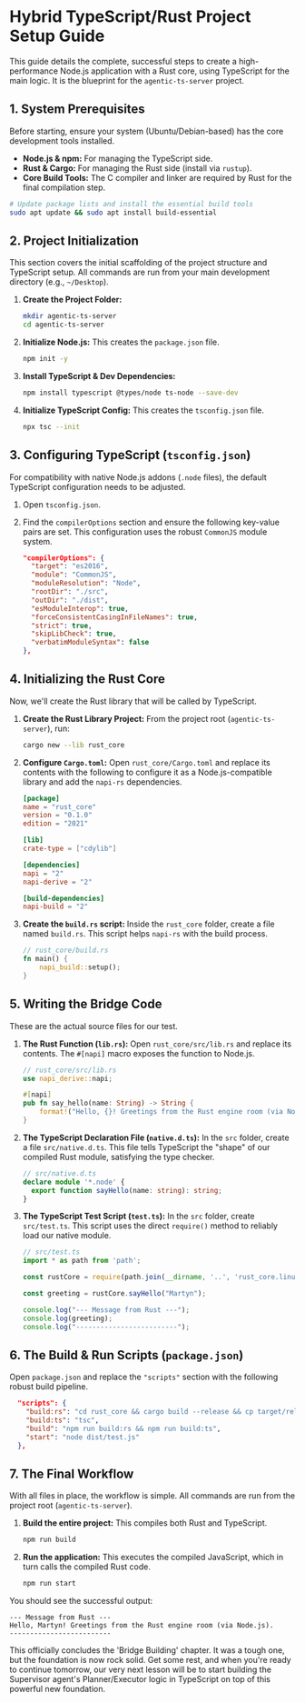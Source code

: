 # Hybrid TypeScript/Rust Project Setup Guide

This guide details the complete, successful steps to create a high-performance Node.js application with a Rust core, using TypeScript for the main logic. It is the blueprint for the `agentic-ts-server` project.

## 1. System Prerequisites

Before starting, ensure your system (Ubuntu/Debian-based) has the core development tools installed.

- **Node.js & npm:** For managing the TypeScript side.
- **Rust & Cargo:** For managing the Rust side (install via `rustup`).
- **Core Build Tools:** The C compiler and linker are required by Rust for the final compilation step.

```bash
# Update package lists and install the essential build tools
sudo apt update && sudo apt install build-essential
```

## 2. Project Initialization

This section covers the initial scaffolding of the project structure and TypeScript setup. All commands are run from your main development directory (e.g., `~/Desktop`).

1. **Create the Project Folder:**

   ```bash
   mkdir agentic-ts-server
   cd agentic-ts-server
   ```
2. **Initialize Node.js:** This creates the `package.json` file.

   ```bash
   npm init -y
   ```
3. **Install TypeScript & Dev Dependencies:**

   ```bash
   npm install typescript @types/node ts-node --save-dev
   ```
4. **Initialize TypeScript Config:** This creates the `tsconfig.json` file.

   ```bash
   npx tsc --init
   ```

## 3. Configuring TypeScript (`tsconfig.json`)

For compatibility with native Node.js addons (`.node` files), the default TypeScript configuration needs to be adjusted.

1. Open `tsconfig.json`.
2. Find the `compilerOptions` section and ensure the following key-value pairs are set. This configuration uses the robust `CommonJS` module system.

   ```json
   "compilerOptions": {
     "target": "es2016",
     "module": "CommonJS",
     "moduleResolution": "Node",
     "rootDir": "./src",
     "outDir": "./dist",
     "esModuleInterop": true,
     "forceConsistentCasingInFileNames": true,
     "strict": true,
     "skipLibCheck": true,
     "verbatimModuleSyntax": false
   },
   ```

## 4. Initializing the Rust Core

Now, we'll create the Rust library that will be called by TypeScript.

1. **Create the Rust Library Project:** From the project root (`agentic-ts-server`), run:

   ```bash
   cargo new --lib rust_core
   ```
2. **Configure `Cargo.toml`:** Open `rust_core/Cargo.toml` and replace its contents with the following to configure it as a Node.js-compatible library and add the `napi-rs` dependencies.

   ```toml
   [package]
   name = "rust_core"
   version = "0.1.0"
   edition = "2021"

   [lib]
   crate-type = ["cdylib"]

   [dependencies]
   napi = "2"
   napi-derive = "2"

   [build-dependencies]
   napi-build = "2"
   ```
3. **Create the `build.rs` script:** Inside the `rust_core` folder, create a file named `build.rs`. This script helps `napi-rs` with the build process.

   ```rust
   // rust_core/build.rs
   fn main() {
       napi_build::setup();
   }
   ```

## 5. Writing the Bridge Code

These are the actual source files for our test.

1. **The Rust Function (`lib.rs`):** Open `rust_core/src/lib.rs` and replace its contents. The `#[napi]` macro exposes the function to Node.js.

   ```rust
   // rust_core/src/lib.rs
   use napi_derive::napi;

   #[napi]
   pub fn say_hello(name: String) -> String {
       format!("Hello, {}! Greetings from the Rust engine room (via Node.js).", name)
   }
   ```
2. **The TypeScript Declaration File (`native.d.ts`):** In the `src` folder, create a file `src/native.d.ts`. This file tells TypeScript the "shape" of our compiled Rust module, satisfying the type checker.

   ```typescript
   // src/native.d.ts
   declare module '*.node' {
     export function sayHello(name: string): string;
   }
   ```
3. **The TypeScript Test Script (`test.ts`):** In the `src` folder, create `src/test.ts`. This script uses the direct `require()` method to reliably load our native module.

   ```typescript
   // src/test.ts
   import * as path from 'path';

   const rustCore = require(path.join(__dirname, '..', 'rust_core.linux-x64-gnu.node'));

   const greeting = rustCore.sayHello("Martyn");

   console.log("--- Message from Rust ---");
   console.log(greeting);
   console.log("-------------------------");
   ```

## 6. The Build & Run Scripts (`package.json`)

Open `package.json` and replace the `"scripts"` section with the following robust build pipeline.

```json
  "scripts": {
    "build:rs": "cd rust_core && cargo build --release && cp target/release/lib*.so ../rust_core.linux-x64-gnu.node",
    "build:ts": "tsc",
    "build": "npm run build:rs && npm run build:ts",
    "start": "node dist/test.js"
  },
```

## 7. The Final Workflow

With all files in place, the workflow is simple. All commands are run from the project root (`agentic-ts-server`).

1. **Build the entire project:** This compiles both Rust and TypeScript.
   ```bash
   npm run build
   ```
2. **Run the application:** This executes the compiled JavaScript, which in turn calls the compiled Rust code.
   ```bash
   npm run start
   ```

You should see the successful output:

```
--- Message from Rust ---
Hello, Martyn! Greetings from the Rust engine room (via Node.js).
-------------------------
```

This officially concludes the 'Bridge Building' chapter. It was a tough one, but the foundation is now rock solid. Get some rest, and when you're ready to continue tomorrow, our very next lesson will be to start building the Supervisor agent's Planner/Executor logic in TypeScript on top of this powerful new foundation.

